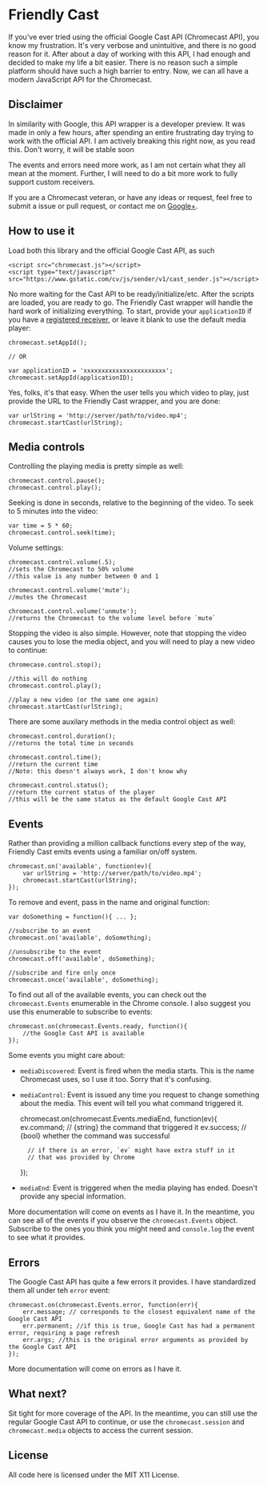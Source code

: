 # Friendly Cast

If you've ever tried using the official Google Cast API (Chromecast API), you know my frustration. It's very verbose and unintuitive, and there is no good reason for it. After about a day of working with this API, I had enough and decided to make my life a bit easier. There is no reason such a simple platform should have such a high barrier to entry. Now, we can all have a modern JavaScript API for the Chromecast. 

## Disclaimer

In similarity with Google, this API wrapper is a developer preview. It was made in only a few hours, after spending an entire frustrating day trying to work with the official API. I am actively breaking this right now, as you read this. Don't worry, it will be stable soon

The events and errors need more work, as I am not certain what they all mean at the moment. Further, I will need to do a bit more work to fully support custom receivers.

If you are a Chromecast veteran, or have any ideas or request, feel free to submit a issue or pull request, or contact me on [Google+](https://www.google.com/+KirilVatev).

## How to use it

Load both this library and the official Google Cast API, as such

    <script src="chromecast.js"></script>
    <script type="text/javascript" src="https://www.gstatic.com/cv/js/sender/v1/cast_sender.js"></script>

No more waiting for the Cast API to be ready/initialize/etc. After the scripts are loaded, you are ready to go. The Friendly Cast wrapper will handle the hard work of initializing everything. To start, provide your `applicationID` if you have a [registered receiver](https://developers.google.com/cast/docs/registration), or leave it blank to use the default media player:

    chromecast.setAppId();
    
    // OR
    
    var applicationID = 'xxxxxxxxxxxxxxxxxxxxxxx';
    chromecast.setAppId(applicationID);
    
Yes, folks, it's that easy. When the user tells you which video to play, just provide the URL to the Friendly Cast wrapper, and you are done:

    var urlString = 'http://server/path/to/video.mp4';
    chromecast.startCast(urlString);

## Media controls

Controlling the playing media is pretty simple as well:

    chromecast.control.pause();
    chromecast.control.play();
    
Seeking is done in seconds, relative to the beginning of the video. To seek to 5 minutes into the video:

    var time = 5 * 60;
    chromecast.control.seek(time);
    
Volume settings:

    chromecast.control.volume(.5);
    //sets the Chromecast to 50% volume
    //this value is any number between 0 and 1
    
    chromecast.control.volume('mute');
    //mutes the Chromecast
    
    chromecast.control.volume('unmute');
    //returns the Chromecast to the volume level before `mute`
    
Stopping the video is also simple. However, note that stopping the video causes you to lose the media object, and you will need to play a new video to continue:

    chromecase.control.stop();
    
    //this will do nothing
    chromecast.control.play();
    
    //play a new video (or the same one again)
    chromecast.startCast(urlString);
    
There are some auxilary methods in the media control object as well:

    chromecast.control.duration();
    //returns the total time in seconds
    
    chromecast.control.time();
    //return the current time
    //Note: this doesn't always work, I don't know why
    
    chromecast.control.status();
    //return the current status of the player
    //this will be the same status as the default Google Cast API

## Events

Rather than providing a million callback functions every step of the way, Friendly Cast emits events using a familiar on/off system.

    chromecast.on('available', function(ev){
        var urlString = 'http://server/path/to/video.mp4';
        chromecast.startCast(urlString);
    });
    
To remove and event, pass in the name and original function:

    var doSomething = function(){ ... };
    
    //subscribe to an event
    chromecast.on('available', doSomething);
    
    //unsubscribe to the event
    chromecast.off('available', doSomething);
    
    //subscribe and fire only once
    chromecast.once('available', doSomething);
    
To find out all of the available events, you can check out the `chromecast.Events` enumerable in the Chrome console. I also suggest you use this enumerable to subscribe to events:

    chromecast.on(chromecast.Events.ready, function(){
        //the Google Cast API is available
    });

Some events you might care about:

* `mediaDiscovered`: Event is fired when the media starts. This is the name Chromecast uses, so I use it too. Sorry that it's confusing.
* `mediaControl`: Event is issued any time you request to change something about the media. This event will tell you what command triggered it.

    chromecast.on(chromecast.Events.mediaEnd, function(ev){
        ev.command; // {string} the command that triggered it
        ev.success; // {bool} whether the command was successful
        
        // if there is an error, `ev` might have extra stuff in it
        // that was provided by Chrome
    });
    
* `mediaEnd`: Event is triggered when the media playing has ended. Doesn't provide any special information.

More documentation will come on events as I have it. In the meantime, you can see all of the events if you observe the `chromecast.Events` object. Subscribe to the ones you think you might need and `console.log` the event to see what it provides.

## Errors

The Google Cast API has quite a few errors it provides. I have standardized them all under teh `error` event:

    chromecast.on(chromecast.Events.error, function(err){
        err.message; // corresponds to the closest equivalent name of the Google Cast API
        err.permanent; //if this is true, Google Cast has had a permanent error, requiring a page refresh
        err.args; //this is the original error arguments as provided by the Google Cast API
    });
    
More documentation will come on errors as I have it.

## What next?

Sit tight for more coverage of the API. In the meantime, you can still use the regular Google Cast API to continue, or use the `chromecast.session` and `chromecast.media` objects to access the current session.

## License

All code here is licensed under the MIT X11 License.